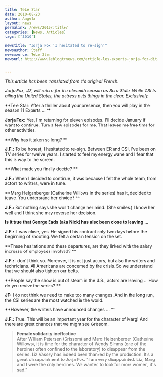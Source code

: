 ```yaml
---
title: TeLe Star
date: 2010-08-23
author: Angela
layout: news
permalink: /news/2010/:title/
categories: [News, Articles]
tags: ["2010"]

newstitle: "Jorja Fox 'I hesitated to re-sign'"
newsauthor: Staff
newssource: TeLe Star  
newsurl: http://www.leblogtvnews.com/article-les-experts-jorja-fox-dit-avoir-hesite-a-resigner-55802607.html 


---
```


*This article has been translated from it's original French.*

 *Jorja Fox, 42, will return for the eleventh season as Sara Sidle. While CSI is ailing the United States, the actress puts things in the clear. Exclusively.*

**Tele Star: After a thriller about your presence, then you will play in the season 11 Experts ... **

**Jorja Fox:** Yes, I'm returning for eleven episodes. I'll decide January if I want to continue. Turn a few episodes for me. That leaves me free time for other activities. 

**Why has it taken so long? **

**J.F.:** To be honest, I hesitated to re-sign. Between ER and CSI, I've been on TV series for twelve years. I started to feel my energy wane and I fear that this is way to the screen. 

**What made you finally decide? **

**J.F.:** When I decided to continue, it was because I felt the whole team, from actors to writers, were in tune.

**Marg Helgenberger (Catherine Willows in the series) has it, decided to leave. You understand her choice? **

**J.F.:** But nothing says she won't change her mind. (She smiles.) I know her well and I think she may reverse her decision. 

**Is it true that George Eads (aka Nick) has also been close to leaving ...** 

**J.F.:** It was close, yes. He signed his contract only two days before the beginning of shooting. We felt a certain tension on the set. 

**These hesitations and these departures, are they linked with the salary increase of employees involved? **

**J.F.:** I don't think so. Moreover, it is not just actors, but also the writers and technicians. All Americans are concerned by the crisis. So we understand that we should also tighten our belts. 

**People say the show is out of steam in the U.S., actors are leaving ... How do you revive the series? **

**JF:** I do not think we need to make too many changes. And in the long run, the CSI series are the most watched in the world. 

**However, the writers have announced changes ... **

**J.F.:** True. This will be an important year for the character of Marg! And there are great chances that we might see Grissom. 

> **Female solidarity ineffective**  
> After William Petersen (Grissom) and Marg Helgenberger (Catherine Willows), it is time for the character of Wendy Simms (one of the heroines often confined to the laboratory) to disappear from the series. Liz Vassey has indeed been thanked by the production. It's a great dissapointment to Jorja Fox: "I am very disappointed. Liz, Marg and I were the only heroines. We wanted to look for more women, it's sad." 

